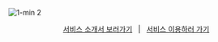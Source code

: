 ![1-min 2](https://github.com/with-Bloom/.github/assets/115215178/efb4db1a-d6b0-4e14-a471-419d8c051b5d)

<p align="center">
  <a href="https://carnation-bull-bb6.notion.site/Bloom-5741b3ae9c734ddfbb2f0a0c701e8fb6">서비스 소개서 보러가기</a>
  <span> &nbsp; | &nbsp; </span>
  <a href="https://bloom-wedding.netlify.app/">서비스 이용하러 가기</a>
</p>
